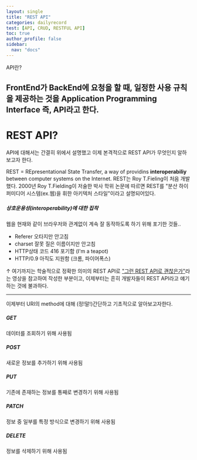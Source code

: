 ```yaml
---
layout: single
title: "REST API"
categories: dailyrecord
test: [API, CRUD, RESTFUL API]
toc: true
author_profile: false
sidebar:
  nav: "docs"
---
```


API란?

FrontEnd가 BackEnd에 요청을 할 때, 일정한 사용 규칙을 제공하는 것을 Application Programming Interface 즉, API라고 한다.
---

# REST API?

API에 대해서는 간결히 위에서 설명했고 이제 본격적으로 REST API가 무엇인지 알하보고자 한다.

REST = REpresentational State Transfer, a way of providins **interoperabiliy** between computer systems on the Internet.
REST는 Roy T.Fieling이 처음 개발했다. 2000년 Roy T.Fielding이 저술한 박사 학위 논문에 따르면 REST를 "분산 하이퍼미디어 시스템(ex.웹)을 휘한 아키텍처 스타일"이라고 설명되어있다.

##### 상호운용성(interoperability)에 대한 집착

웹을 현재와 같이 브라우저와 관계없이 계속 잘 동작하도록 하기 위해 포기한 것들..

- Referer 오타지만 안고침
- charset 잘못 질은 이름이지만 안고침
- HTTP상태 코드 416 포기함 (I'm a teapot)
- HTTP/0.9 아직도 지원함 (크롬, 파이어폭스)

↑ 여기까지는 학술적으로 정확한 의미의 REST API로 ["그런 REST API로 괜찮은가"](https://www.youtube.com/watch?v=RP_f5dMoHFc)라는 영상을 참고하여 작성한 부분이고, 이제부터는 흔히 개발자들이 REST API라고 얘기하는 것에 불과하다.

---

이제부터 URI의 method에 대해 (정!말!)간단하고 기초적으로 알아보고자한다.

##### GET

데이터를 조회하기 위해 사용됨

##### POST

새로운 정보를 추가하기 위해 사용됨

##### PUT

기존에 존재하는 정보를 통째로 변경하기 위해 사용됨

##### PATCH

정보 중 일부를 특정 방식으로 변경하기 위해 사용됨

##### DELETE

정보를 삭제하기 위해 사용됨
